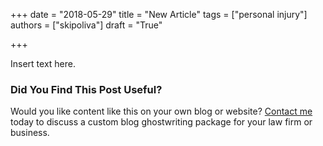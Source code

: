 +++
date = "2018-05-29"
title = "New Article"
tags = ["personal injury"]
authors = ["skipoliva"]
draft = "True"

+++

Insert text here.


### Did You Find This Post Useful?

Would you like content like this on your own blog or website? [Contact me](https://skipoliva.com/contact) today to discuss a custom blog ghostwriting package for your law firm or business.
